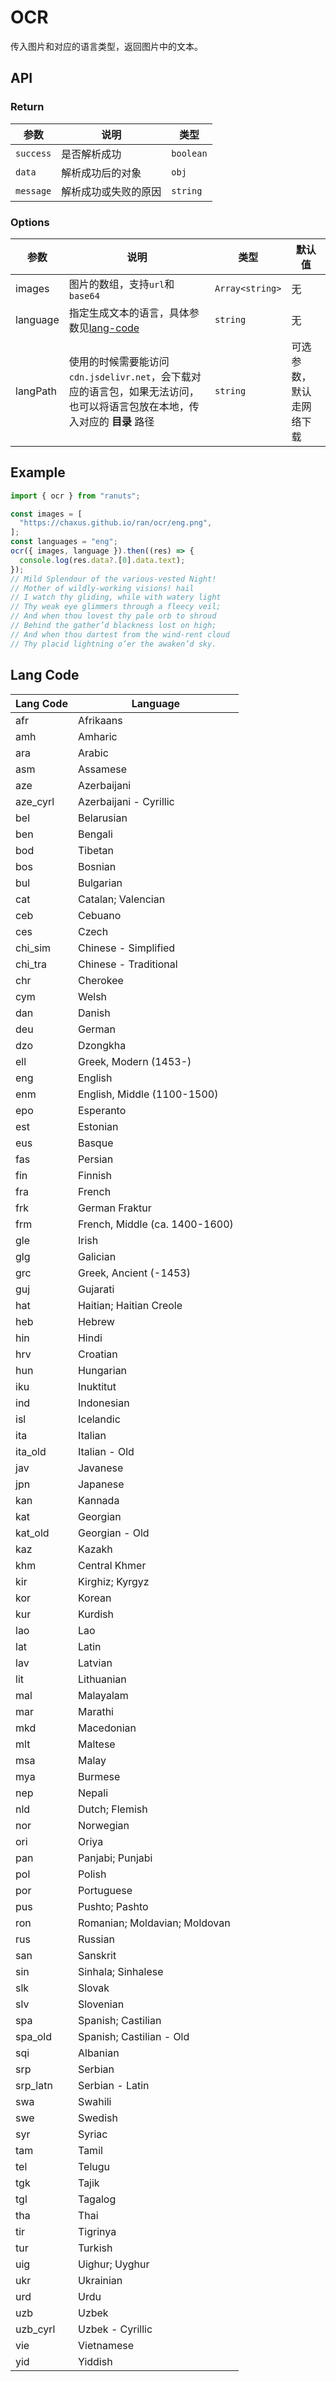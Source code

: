 # OCR

传入图片和对应的语言类型，返回图片中的文本。

## API

### Return

| 参数      | 说明                 | 类型      |
| --------- | -------------------- | --------- |
| `success` | 是否解析成功         | `boolean` |
| `data`    | 解析成功后的对象     | `obj`     |
| `message` | 解析成功或失败的原因 | `string`  |

### Options

| 参数     | 说明                                                                                                                       | 类型            | 默认值               |
| -------- | -------------------------------------------------------------------------------------------------------------------------- | --------------- | -------------------- |
| images   | 图片的数组，支持`url`和`base64`                                                                                            | `Array<string>` | 无                   |
| language | 指定生成文本的语言，具体参数见[lang-code](#lang-code)                                                                      | `string`        | 无                   |
| langPath | 使用的时候需要能访问`cdn.jsdelivr.net`，会下载对应的语言包，如果无法访问，也可以将语言包放在本地，传入对应的 **目录** 路径 | `string`        | 可选参数，默认走网络下载 |

## Example

```js
import { ocr } from "ranuts";

const images = [
  "https://chaxus.github.io/ran/ocr/eng.png",
];
const languages = "eng";
ocr({ images, language }).then((res) => {
  console.log(res.data?.[0].data.text);
});
// Mild Splendour of the various-vested Night!
// Mother of wildly-working visions! hail
// I watch thy gliding, while with watery light
// Thy weak eye glimmers through a fleecy veil;
// And when thou lovest thy pale orb to shroud
// Behind the gather’d blackness lost on high;
// And when thou dartest from the wind-rent cloud
// Thy placid lightning o’er the awaken’d sky.
```

## Lang Code

| Lang Code | Language                       |
| --------- | ------------------------------ |
| afr       | Afrikaans                      |
| amh       | Amharic                        |
| ara       | Arabic                         |
| asm       | Assamese                       |
| aze       | Azerbaijani                    |
| aze_cyrl  | Azerbaijani - Cyrillic         |
| bel       | Belarusian                     |
| ben       | Bengali                        |
| bod       | Tibetan                        |
| bos       | Bosnian                        |
| bul       | Bulgarian                      |
| cat       | Catalan; Valencian             |
| ceb       | Cebuano                        |
| ces       | Czech                          |
| chi_sim   | Chinese - Simplified           |
| chi_tra   | Chinese - Traditional          |
| chr       | Cherokee                       |
| cym       | Welsh                          |
| dan       | Danish                         |
| deu       | German                         |
| dzo       | Dzongkha                       |
| ell       | Greek, Modern (1453-)          |
| eng       | English                        |
| enm       | English, Middle (1100-1500)    |
| epo       | Esperanto                      |
| est       | Estonian                       |
| eus       | Basque                         |
| fas       | Persian                        |
| fin       | Finnish                        |
| fra       | French                         |
| frk       | German Fraktur                 |
| frm       | French, Middle (ca. 1400-1600) |
| gle       | Irish                          |
| glg       | Galician                       |
| grc       | Greek, Ancient (-1453)         |
| guj       | Gujarati                       |
| hat       | Haitian; Haitian Creole        |
| heb       | Hebrew                         |
| hin       | Hindi                          |
| hrv       | Croatian                       |
| hun       | Hungarian                      |
| iku       | Inuktitut                      |
| ind       | Indonesian                     |
| isl       | Icelandic                      |
| ita       | Italian                        |
| ita_old   | Italian - Old                  |
| jav       | Javanese                       |
| jpn       | Japanese                       |
| kan       | Kannada                        |
| kat       | Georgian                       |
| kat_old   | Georgian - Old                 |
| kaz       | Kazakh                         |
| khm       | Central Khmer                  |
| kir       | Kirghiz; Kyrgyz                |
| kor       | Korean                         |
| kur       | Kurdish                        |
| lao       | Lao                            |
| lat       | Latin                          |
| lav       | Latvian                        |
| lit       | Lithuanian                     |
| mal       | Malayalam                      |
| mar       | Marathi                        |
| mkd       | Macedonian                     |
| mlt       | Maltese                        |
| msa       | Malay                          |
| mya       | Burmese                        |
| nep       | Nepali                         |
| nld       | Dutch; Flemish                 |
| nor       | Norwegian                      |
| ori       | Oriya                          |
| pan       | Panjabi; Punjabi               |
| pol       | Polish                         |
| por       | Portuguese                     |
| pus       | Pushto; Pashto                 |
| ron       | Romanian; Moldavian; Moldovan  |
| rus       | Russian                        |
| san       | Sanskrit                       |
| sin       | Sinhala; Sinhalese             |
| slk       | Slovak                         |
| slv       | Slovenian                      |
| spa       | Spanish; Castilian             |
| spa_old   | Spanish; Castilian - Old       |
| sqi       | Albanian                       |
| srp       | Serbian                        |
| srp_latn  | Serbian - Latin                |
| swa       | Swahili                        |
| swe       | Swedish                        |
| syr       | Syriac                         |
| tam       | Tamil                          |
| tel       | Telugu                         |
| tgk       | Tajik                          |
| tgl       | Tagalog                        |
| tha       | Thai                           |
| tir       | Tigrinya                       |
| tur       | Turkish                        |
| uig       | Uighur; Uyghur                 |
| ukr       | Ukrainian                      |
| urd       | Urdu                           |
| uzb       | Uzbek                          |
| uzb_cyrl  | Uzbek - Cyrillic               |
| vie       | Vietnamese                     |
| yid       | Yiddish                        |
